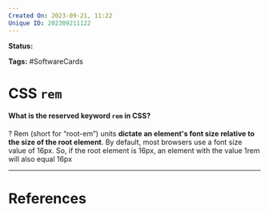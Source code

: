 ```yaml
---
Created On: 2023-09-21, 11:22
Unique ID: 202309211122
---
```

**Status:** 

**Tags:** #SoftwareCards 

# CSS `rem`

#### What is the reserved keyword `rem` in CSS?
?
Rem (short for “root-em”) units **dictate an element's font size relative to the size of the root element**. By default, most browsers use a font size value of 16px. So, if the root element is 16px, an element with the value 1rem will also equal 16px
<!--SR:!2025-07-18,400,250-->


---
# References
